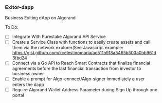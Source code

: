 ### Exitor-dapp

Business Exiting dApp on Algorand


To Do:

- [ ] Integrate With Purestake Algorand API Service
- [ ] Create a Service Class with functions to easily create assets and call them via the network explorer(See Javascript example: <https://gist.github.com/kcelestinomaria/ac511b918a5465b503a0bb961d3fbd24>
- [ ] Connect via a Go API to Reach Smart Contracts that finalize financial agreements before the last financial transaction from investor to business owner
- [ ] Enable a prompt for Algo-connect/Algo-signer immediately a user enters the dapp
- [ ] Require Algorand Wallet Address Parameter during Sign Up through one portal
